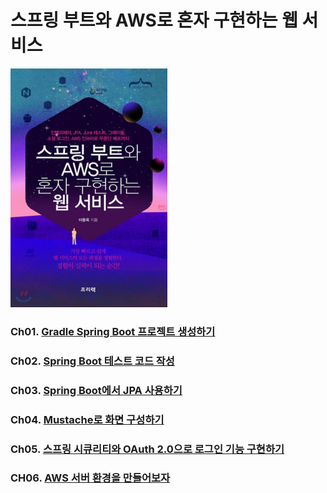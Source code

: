 # 스프링 부트와 AWS로 혼자 구현하는 웹 서비스


<img src="../../images/springbootWebService.png" width="50%" height="50%" title="h2console" alt="springbootWebService"></img><br/>

### Ch01. [Gradle Spring Boot 프로젝트 생성하기](../../spring/chater01/)

### Ch02. [Spring Boot 테스트 코드 작성](../../spring/chater02/)

### Ch03. [Spring Boot에서 JPA 사용하기](../../spring/chater03/)

### Ch04. [Mustache로 화면 구성하기](../../spring/chater04/)

### Ch05. [스프링 시큐리티와 OAuth 2.0으로 로그인 기능 구현하기](../../spring/chater05/)

### CH06. [AWS 서버 환경을 만들어보자](../../spring/chater06/)